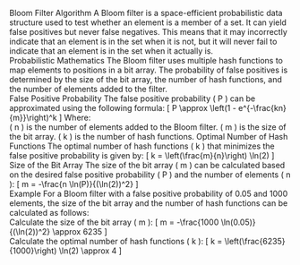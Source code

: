 Bloom Filter Algorithm
A Bloom filter is a space-efficient probabilistic data structure used to test whether an element is a member of a set. It can yield false positives but never false negatives. This means that it may incorrectly indicate that an element is in the set when it is not, but it will never fail to indicate that an element is in the set when it actually is.  
Probabilistic Mathematics
The Bloom filter uses multiple hash functions to map elements to positions in a bit array. The probability of false positives is determined by the size of the bit array, the number of hash functions, and the number of elements added to the filter.  
False Positive Probability
The false positive probability ( P ) can be approximated using the following formula:  [ P \approx \left(1 - e^{-\frac{kn}{m}}\right)^k ]  Where:  
( n ) is the number of elements added to the Bloom filter.
( m ) is the size of the bit array.
( k ) is the number of hash functions.
Optimal Number of Hash Functions
The optimal number of hash functions ( k ) that minimizes the false positive probability is given by:  [ k = \left(\frac{m}{n}\right) \ln(2) ]  
Size of the Bit Array
The size of the bit array ( m ) can be calculated based on the desired false positive probability ( P ) and the number of elements ( n ):  [ m = -\frac{n \ln(P)}{(\ln(2))^2} ]  
Example
For a Bloom filter with a false positive probability of 0.05 and 1000 elements, the size of the bit array and the number of hash functions can be calculated as follows:  
Calculate the size of the bit array ( m ):
[ m = -\frac{1000 \ln(0.05)}{(\ln(2))^2} \approx 6235 ]  
Calculate the optimal number of hash functions ( k ):
[ k = \left(\frac{6235}{1000}\right) \ln(2) \approx 4 ] 
